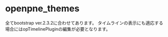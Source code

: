 openpne_themes
==============

全てbootstrap ver.2.3.2に合わせてあります。
タイムラインの表示にも適応する場合にはopTimelinePluginの編集が必要となります。